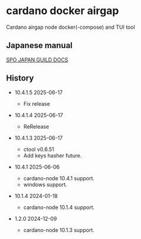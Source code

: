 # cardano docker airgap
Cardano airgap node docker(-compose) and TUI tool

## Japanese manual

[SPO JAPAN GUILD DOCS](https://e-frontier.systems/cardano/site/setup/docker-air-gap-guid/index.html)


## History

- 10.4.1.5 2025-06-17
    - Fix release

- 10.4.1.4 2025-06-17
    - ReRelease

- 10.4.1.3 2025-06-17
    - ctool v0.6.51
    - Add keys hasher future.

- 10.4.1 2025-06-06
    - cardano-node 10.4.1 support.
    - windows support.

- 10.1.4 2024-01-18
    - cardano-node 10.1.4 support.

- 1.2.0 2024-12-09
    - cardano-node 10.1.3 support. 
